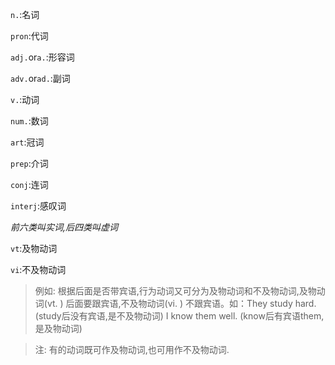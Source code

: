 `n.`:名词

`pron`:代词

`adj.`or`a.`:形容词

`adv.`or`ad.`:副词

`v.`:动词

`num.`:数词

`art`:冠词

`prep`:介词

`conj`:连词

`interj`:感叹词

*前六类叫实词,后四类叫虚词*

`vt`:及物动词

`vi`:不及物动词

>例如:
	根据后面是否带宾语,行为动词又可分为及物动词和不及物动词,及物动词(vt. ) 后面要跟宾语,不及物动词(vi. ) 不跟宾语。如：They study hard. (study后没有宾语,是不及物动词) I know them well. (know后有宾语them,是及物动词)

>注:
	有的动词既可作及物动词,也可用作不及物动词.